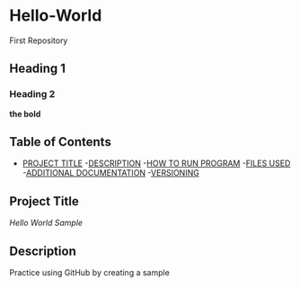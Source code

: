 # Hello-World
First Repository
## Heading 1
### Heading 2
**the bold**

## Table of Contents

- [PROJECT TITLE](#Project-Title)
-[DESCRIPTION](#Description)
-[HOW TO RUN PROGRAM](#How-to-run-program)
-[FILES USED](#files-used)
-[ADDITIONAL DOCUMENTATION](#additional-documentaiton)
-[VERSIONING](#versioning)

## Project Title

*Hello World Sample*

## Description 

Practice using GitHub by creating a sample 
